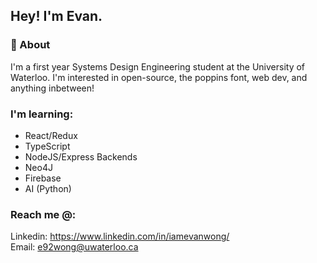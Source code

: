 ## Hey! I'm Evan.


### 🙌 About 

I'm a first year Systems Design Engineering student at the University of Waterloo. I'm interested in open-source, the poppins font, web dev, and anything inbetween!

### I'm learning:
- React/Redux
- TypeScript
- NodeJS/Express Backends
- Neo4J
- Firebase 
- AI (Python)


### Reach me @:
Linkedin: https://www.linkedin.com/in/iamevanwong/
<br>
Email: e92wong@uwaterloo.ca
